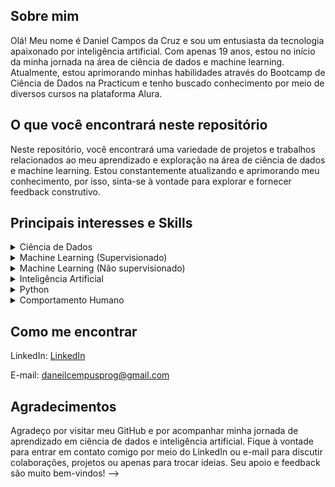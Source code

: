 ## Sobre mim

Olá! Meu nome é Daniel Campos da Cruz e sou um entusiasta da tecnologia apaixonado por inteligência artificial. Com apenas 19 anos, estou no início da minha jornada na área de ciência de dados e machine learning. Atualmente, estou aprimorando minhas habilidades através do Bootcamp de Ciência de Dados na Practicum e tenho buscado conhecimento por meio de diversos cursos na plataforma Alura.

## O que você encontrará neste repositório

Neste repositório, você encontrará uma variedade de projetos e trabalhos relacionados ao meu aprendizado e exploração na área de ciência de dados e machine learning. Estou constantemente atualizando e aprimorando meu conhecimento, por isso, sinta-se à vontade para explorar e fornecer feedback construtivo.

## Principais interesses e Skills

<details>  
  <summary>Ciência de Dados</summary><br>
  
  - Estatísticas
  - Álgebra Linear 
  - Fundamentos da Computação
  - Fundamentos do aprendizado de maquina
  - Conhecimento com banco de dados
  - Vizualização e Limpeza de dados
  <br>  
</details>

<details>
  <summary>Machine Learning (Supervisionado)</summary><br>

  - Linear Model (Regressão e Classificação)
  - KNN
  - Decision Tree (Classifier and Regressor) 
  - Ensemble Learning (Bagging and Boosting)
  - Generative Model
  - Metricas de validação (Classificação e Regressão)
  - Tecnica de Validação cruzada
  - Tecnicas de Otimização
  <br>  
</details>

<details>
  <summary>Machine Learning (Não supervisionado)</summary><br>

  - Clustering (Conhecimento Limitado - Ainda em estudo)
  <br>
</details>


<details><summary>Inteligência Artificial</summary><br>
  
<h5>Tenho um grande interesse por esta área, mas minha experiência prática na criação de projetos que podem ser classificados como Inteligência Artificial ainda está em estágios iniciais.</h5><br>
</details>

<details><summary>Python</summary><br>

- Pandas
- Matplotlib
- Numpy
- Sklearn
- Keras
- Scipy
- BeautifulSoup
- LightGBM
- Pipenv

<br>  
</details> 


<details><summary>Comportamento Humano</summary><br>

<h5>Atualmente, estudo por hobby, apesar de ter ingressado em uma faculdade de Psicologia em 2023. </h5><br>
</details> 

## Como me encontrar

LinkedIn: [LinkedIn](https://www.linkedin.com/in/daniel-campos-b39881278/)

E-mail: daneilcempusprog@gmail.com

## Agradecimentos

Agradeço por visitar meu GitHub e por acompanhar minha jornada de aprendizado em ciência de dados e inteligência artificial. Fique à vontade para entrar em contato comigo por meio do LinkedIn ou e-mail para discutir colaborações, projetos ou apenas para trocar ideias. Seu apoio e feedback são muito bem-vindos!
-->


